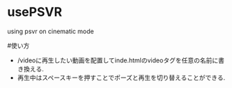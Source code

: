 # usePSVR
using psvr on cinematic mode

#使い方
- /videoに再生したい動画を配置してinde.htmlのvideoタグを任意の名前に書き換える.  
- 再生中はスペースキーを押すことでポーズと再生を切り替えることができる.  
